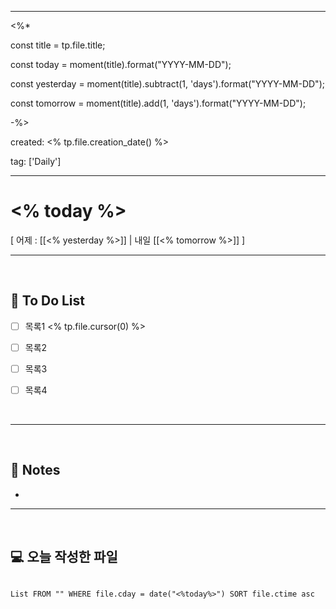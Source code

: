   

---

<%*

const title = tp.file.title;

const today = moment(title).format("YYYY-MM-DD");

const yesterday = moment(title).subtract(1, 'days').format("YYYY-MM-DD");

const tomorrow = moment(title).add(1, 'days').format("YYYY-MM-DD");

-%>

created: <% tp.file.creation_date() %>

tag: ['Daily']

---

  

# <% today %>

[ 어제 : [[<% yesterday %>]] | 내일 [[<% tomorrow %>]] ]

  

---

  

<br>

  

## 📅 To Do List

- [ ] 목록1 <% tp.file.cursor(0) %>

- [ ] 목록2

- [ ] 목록3

- [ ] 목록4

  

<br>

  

---

  

<br>

  

## 📝 Notes

-

---

  

<br>

  

## 💻 오늘 작성한 파일

  

```dataview

List FROM "" WHERE file.cday = date("<%today%>") SORT file.ctime asc

```
